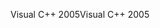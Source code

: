<span data-ttu-id="48266-101">Visual C++ 2005</span><span class="sxs-lookup"><span data-stu-id="48266-101">Visual C++ 2005</span></span>